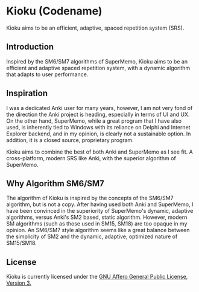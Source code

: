 # Kioku (Codename)

Kioku aims to be an efficient, adaptive, spaced repetition system (SRS).

## Introduction

Inspired by the SM6/SM7 algorithms of SuperMemo, Kioku aims to be an efficient and adaptive spaced repetition system, with a dynamic algorithm that adapts to user performance.

## Inspiration

I was a dedicated Anki user for many years, however, I am not very fond of the direction the Anki project is heading, especially in terms of UI and UX.
On the other hand, SuperMemo, while a great program that I have also used, is inherently tied to Windows with its reliance on Delphi and Internet Explorer backend, and in my opinion, is clearly not a sustainable option. In addition, it is a closed source, proprietary program.

Kioku aims to combine the best of both Anki and SuperMemo as I see fit. A cross-platform, modern SRS like Anki, with the superior algorithm of SuperMemo.

## Why Algorithm SM6/SM7

The algorithm of Kioku is inspired by the concepts of the SM6/SM7 algorithm, but is not a copy.
After having used both Anki and SuperMemo, I have been convinced in the superiority of SuperMemo's dynamic, adaptive algorithms, versus Anki's SM2 based, static algorithm. However, modern SM algorithms (such as those used in SM15, SM18) are too opaque in my opinion.
An SM6/SM7 style algorithm seems like a great balance between the simplicity of SM2 and the dynamic, adaptive, optimized nature of SM15/SM18.

## License

Kioku is currently licensed under the [GNU Affero General Public License, Version 3.](LICENSE)
